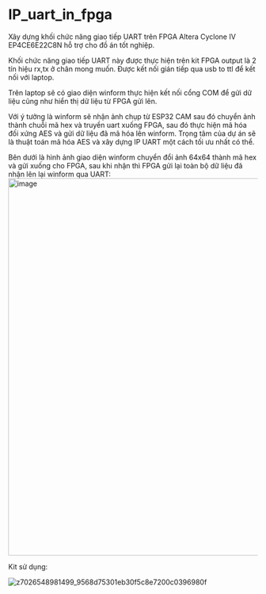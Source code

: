 # IP_uart_in_fpga
Xây dựng khối chức năng giao tiếp UART trên FPGA Altera Cyclone IV EP4CE6E22C8N hỗ trợ cho đồ án tốt nghiệp.

Khối chức năng giao tiếp UART này được thực hiện trên kit FPGA output là 2 tín hiệu rx,tx ở chân mong muốn. Được kết nối gián tiếp qua usb to ttl để kết nối với laptop.

Trên laptop sẽ có giao diện winform thực hiện kết nối cổng COM để gửi dữ liệu cũng như hiển thị dữ liệu từ FPGA gửi lên.

Với ý tưởng là winform sẽ nhận ảnh chụp từ ESP32 CAM sau đó chuyển ảnh thành chuỗi mã hex và truyền uart xuống FPGA, sau đó thực hiện mã hóa đối xứng AES và gửi dữ liệu
đã mã hóa lên winform. Trọng tâm của dự án sẽ là thuật toán mã hóa AES và xây dựng IP UART một cách tối ưu nhất có thể.

Bên dưới là hình ảnh giao diện winform chuyển đổi ảnh 64x64 thành mã hex và gửi xuống cho FPGA, sau khi nhận thì FPGA gửi lại toàn bộ dữ liệu đã nhận lên lại winform qua
UART:
<img width="1134" height="760" alt="image" src="https://github.com/user-attachments/assets/2e79c3c6-3b8c-49ec-be9c-af2a9fc6f38c" />

Kit sử dụng:

![z7026548981499_9568d75301eb30f5c8e7200c0396980f](https://github.com/user-attachments/assets/d00a7cc4-1c1c-41db-99fd-415432ecaf49)
